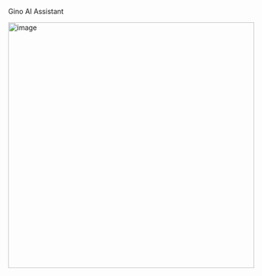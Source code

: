 <div>
  <p>Gino AI Assistant</p>
  <img width="500" height="500" alt="image" src="https://github.com/user-attachments/assets/213f4682-2328-4719-b5ce-743721dc41be" />
</div>
